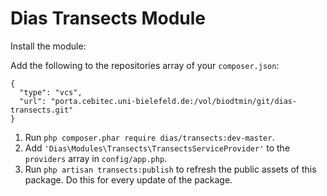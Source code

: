 # Dias Transects Module

Install the module:

Add the following to the repositories array of your `composer.json`:
```
{
  "type": "vcs",
  "url": "porta.cebitec.uni-bielefeld.de:/vol/biodtmin/git/dias-transects.git"
}
```

1. Run `php composer.phar require dias/transects:dev-master`.
2. Add `'Dias\Modules\Transects\TransectsServiceProvider'` to the `providers` array in `config/app.php`.
3. Run `php artisan transects:publish` to refresh the public assets of this package. Do this for every update of the package.
